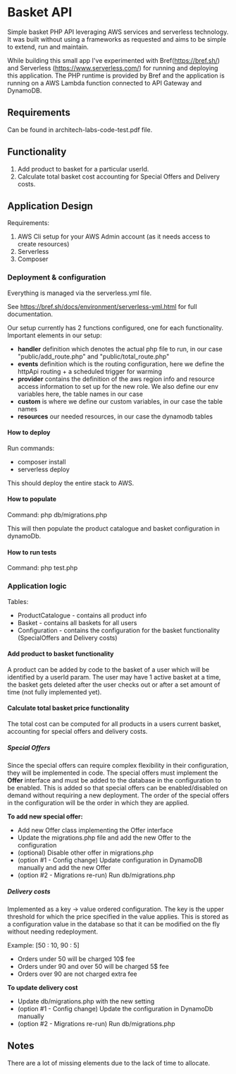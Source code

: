 # Basket API
Simple basket PHP API leveraging AWS services and serverless technology.
It was built without using a frameworks as requested and aims to be simple 
to extend, run and maintain. 

While building this small app I've experimented with Bref(https://bref.sh/) and Serverless (https://www.serverless.com/)
for running and deploying this application. The PHP runtime is provided by
Bref and the application is running on a AWS Lambda function connected to API Gateway
and DynamoDB. 

## Requirements 
Can be found in architech-labs-code-test.pdf file.

## Functionality
1. Add product to basket for a particular userId.
2. Calculate total basket cost accounting for Special Offers and Delivery costs.

## Application Design
Requirements: 
1. AWS Cli setup for your AWS Admin account (as it needs access to create resources)
2. Serverless
3. Composer

### Deployment & configuration
Everything is managed via the serverless.yml file. 

See https://bref.sh/docs/environment/serverless-yml.html for full documentation. 

Our setup currently has 2 functions configured, one for each functionality. 
Important elements in our setup:
 - **handler** definition which denotes the actual php file to run, in our case "public/add_route.php" and "public/total_route.php"
 - **events** definition which is the routing configuration, here we define the httpApi routing + a scheduled trigger for warming
 - **provider** contains the definition of the aws region info and resource access information to set up for the new role. We also define our env variables here, the table names in our case
 - **custom** is where we define our custom variables, in our case the table names
 - **resources** our needed resources, in our case the dynamodb tables

#### How to deploy
Run commands: 
 - composer install
 - serverless deploy

This should deploy the entire stack to AWS.

#### How to populate
Command: php db/migrations.php

This will then populate the product catalogue and basket configuration in dynamoDb.

#### How to run tests
Command: php test.php

### Application logic
Tables:
 - ProductCatalogue - contains all product info
 - Basket - contains all baskets for all users 
 - Configuration - contains the configuration for the basket functionality (SpecialOffers and Delivery costs)

#### Add product to basket functionality
A product can be added by code to the basket of a user which will be identified by a userId param. 
The user may have 1 active basket at a time, the basket gets deleted after the user checks out or after a set amount of time (not fully implemented yet).

#### Calculate total basket price functionality
The total cost can be computed for all products in a users current basket, accounting for special offers and delivery costs.

##### Special Offers
Since the special offers can require complex flexibility in their configuration, they will be implemented in code. 
The special offers must implement the **Offer** interface and must be added to the database in the configuration to be enabled. 
This is added so that special offers can be enabled/disabled on demand without requiring a new deployment.
The order of the special offers in the configuration will be the order in which they are applied.

**To add new special offer:**
 - Add new Offer class implementing the Offer interface
 - Update the migrations.php file and add the new Offer to the configuration
 - (optional) Disable other offer in migrations.php
 - (option #1 - Config change) Update configuration in DynamoDB manually and add the new Offer
 - (option #2 - Migrations re-run) Run db/migrations.php

##### Delivery costs
Implemented as a key -> value ordered configuration. 
The key is the upper threshold for which the price specified in the value applies. 
This is stored as a configuration value in the database so that it can be modified on the fly without needing redeployment.

Example:
 [50 : 10, 90 : 5]
 * Orders under 50 will be charged 10$ fee
 * Orders under 90 and over 50 will be charged 5$ fee
 * Orders over 90 are not charged extra fee

**To update delivery cost**
 - Update db/migrations.php with the new setting
 - (option #1 - Config change) Update the configuration in DynamoDb manually
 - (option #2 - Migrations re-run) Run db/migrations.php

## Notes
There are a lot of missing elements due to the lack of time to allocate. 